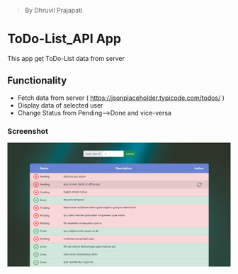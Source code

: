 > By Dhruvil Prajapati
# ToDo-List_API App

This app get ToDo-List data from server

## Functionality

- Fetch data from server ( https://jsonplaceholder.typicode.com/todos/ )
- Display data of selected user
- Change Status from Pending-->Done and vice-versa

### Screenshot

![Kiku](ForReadMe/SS.png)
